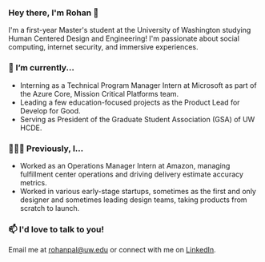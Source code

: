 ### Hey there, I'm Rohan 👋

<!--
**rohanpaldesign/rohanpaldesign** is a ✨ _special_ ✨ repository because its `README.md` (this file) appears on your GitHub profile.

Here are some ideas to get you started:

- 🔭 I’m currently working on ...
- 🌱 I’m currently learning ...
- 👯 I’m looking to collaborate on ...
- 🤔 I’m looking for help with ...
- 💬 Ask me about ...
- 📫 How to reach me: ...
- 😄 Pronouns: ...
- ⚡ Fun fact: ...
-->


I'm a first-year Master's student at the University of Washington studying Human Centered Design and Engineering! I'm passionate about social computing, internet security, and immersive experiences.

### 🌱 I’m currently...
- Interning as a Technical Program Manager Intern at Microsoft as part of the Azure Core, Mission Critical Platforms team.
- Leading a few education-focused projects as the Product Lead for Develop for Good.
- Serving as President of the Graduate Student Association (GSA) of UW HCDE.

### 👩🏻‍💻 Previously, I...
- Worked as an Operations Manager Intern at Amazon, managing fulfillment center operations and driving delivery estimate accuracy metrics.
- Worked in various early-stage startups, sometimes as the first and only designer and sometimes leading design teams, taking products from scratch to launch.

### 📫 I'd love to talk to you!
Email me at [rohanpal@uw.edu](mailto:rohanpal@uw.edu) or connect with me on [LinkedIn](https://linkedin.com/in/rohanpal).
